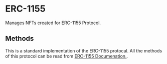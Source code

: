 # ERC-1155

Manages NFTs created for ERC-1155 Protocol.

## Methods

This is a standard implementation of the ERC-1155 protocal. All the methods of this protocol can be read from 
[ERC-1155 Documenation.](https://ethereum.org/en/developers/docs/standards/tokens/erc-1155/).